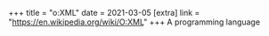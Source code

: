 +++
title = "o:XML"
date = 2021-03-05
[extra]
link = "https://en.wikipedia.org/wiki/O:XML"
+++
A programming language


